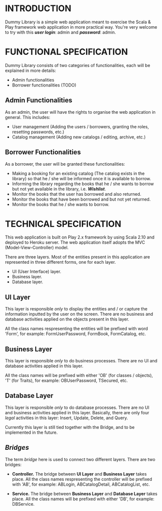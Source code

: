 INTRODUCTION
============

Dummy Library is a simple web application meant to exercise the Scala & Play framework web application in more practical way. You're very welcome to try with this ***user login***: admin and ***password***: admin.

FUNCTIONAL SPECIFICATION
========================

Dummy Library consists of two categories of functionalities, each will be explained in more details:

 - Admin functionalities
 - Borrower functionalities (TODO)

Admin Functionalities
-------------------
As an admin, the user will have the rights to organise the web application in general. This includes:

 - User management (Adding the users / borrowers, granting the roles, resetting passwords, etc.)
 - Catalog management (Adding new catalogs / editing, archive, etc.)

Borrower Functionalities
------------------------
As a borrower, the user will be granted these functionalities:

 - Making a booking for an existing catalog (The catalog exists in the library) so that he / she will be informed once it is available to borrow.
 - Informing the library regarding the books that he / she wants to borrow but not yet available in the library, i.e. ***Wishlist***.
 - Monitor the books that the user has borrowed and also returned.
 - Monitor the books that have been borrowed and but not yet returned.
 - Monitor the books that he / she wants to borrow.


TECHNICAL SPECIFICATION
=======================
This web application is built on Play 2.x framework by using Scala 2.10 and deployed to Heroku server. The web application itself adopts the MVC (Model-View-Controller) model.

There are three layers. Most of the entities present in this application are represented in three different forms, one for each layer.
 - UI (User Interface) layer. 
 - Business layer.
 - Database layer.

UI Layer
--------
This layer is responsible *only* to display the entities and / or capture the information inputted by the user on the screen. There are no business and database activities applied on the objects present in this layer.

All the class names respresenting the entities will be prefixed with word 'Form', for example: FormUserPassword, FormBook, FormCatalog, etc.

Business Layer
--------------
This layer is responsible *only* to do business processes. There are no UI and database activities applied in this layer.

All the class names will be prefixed with either 'OB' (for classes / objects), 'T' (for Traits), for example: OBUserPassword, TSecured, etc.

Database Layer
--------------
This layer is responsible *only* to do database processes. There are no UI and business activities applied in this layer. Basically, there are only four *legal* activities in this layer: Insert, Update, Delete, and Query.

Currently this layer is still tied together with the Bridge, and to be implemented in the future.

*Bridges*
-------
The term *bridge* here is used to connect two different layers. There are two bridges:

 - **Controller.** The bridge between **UI Layer** and **Business Layer** takes place.
All the class names respresenting the controller will be prefixed with 'AB', for example: ABLogin, ABCatalogDetail, ABCatalogList, etc.

 - **Service.** The bridge between **Business Layer** and **Database Layer** takes place.
All the class names will be prefixed with either 'DB', for example: DBService.

